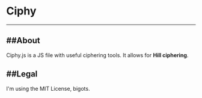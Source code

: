 # Ciphy
---

##About
---
Ciphy.js is a JS file with useful ciphering tools. It allows for **Hill ciphering**.

##Legal
---
I'm using the MIT License, bigots.
